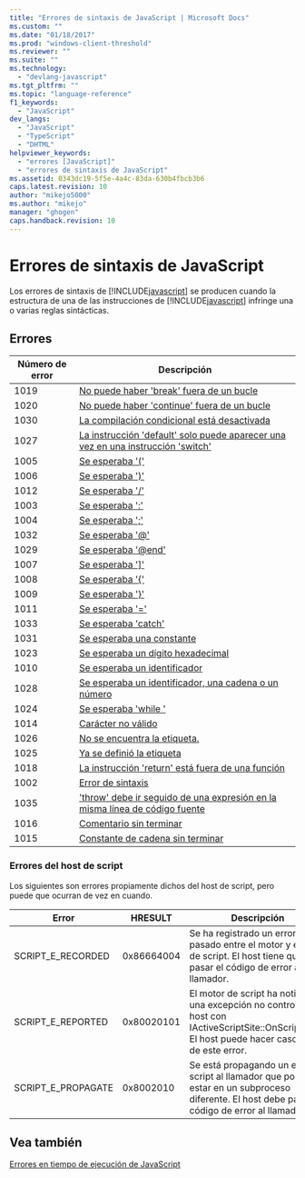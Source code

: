 ```yaml
---
title: "Errores de sintaxis de JavaScript | Microsoft Docs"
ms.custom: ""
ms.date: "01/18/2017"
ms.prod: "windows-client-threshold"
ms.reviewer: ""
ms.suite: ""
ms.technology: 
  - "devlang-javascript"
ms.tgt_pltfrm: ""
ms.topic: "language-reference"
f1_keywords: 
  - "JavaScript"
dev_langs: 
  - "JavaScript"
  - "TypeScript"
  - "DHTML"
helpviewer_keywords: 
  - "errores [JavaScript]"
  - "errores de sintaxis de JavaScript"
ms.assetid: 0343dc19-5f5e-4a4c-83da-630b4fbcb3b6
caps.latest.revision: 10
author: "mikejo5000"
ms.author: "mikejo"
manager: "ghogen"
caps.handback.revision: 10
---
```

# Errores de sintaxis de JavaScript
Los errores de sintaxis de [!INCLUDE[javascript](../../javascript/includes/javascript-md.md)] se producen cuando la estructura de una de las instrucciones de [!INCLUDE[javascript](../../javascript/includes/javascript-md.md)] infringe una o varias reglas sintácticas.  
  
## Errores  
  
|Número de error|Descripción|  
|---------------------|-----------------|  
|1019|[No puede haber 'break' fuera de un bucle](../../javascript/misc/can-t-have-break-outside-of-loop.md)|  
|1020|[No puede haber 'continue' fuera de un bucle](../../javascript/misc/can-t-have-continue-outside-of-loop.md)|  
|1030|[La compilación condicional está desactivada](../../javascript/misc/conditional-compilation-is-turned-off.md)|  
|1027|[La instrucción 'default' solo puede aparecer una vez en una instrucción 'switch'](../../javascript/misc/default-can-only-appear-once-in-a-switch-statement.md)|  
|1005|[Se esperaba '\('](../../javascript/misc/expected-left-parenthesis-javascript.md)|  
|1006|[Se esperaba '\)'](../../javascript/misc/expected-right-parenthesis-javascript.md)|  
|1012|[Se esperaba '\/'](../../javascript/misc/expected-minus.md)|  
|1003|[Se esperaba ':'](../../javascript/misc/expected-colon.md)|  
|1004|[Se esperaba ';'](../../javascript/misc/expected-semicolon.md)|  
|1032|[Se esperaba '@'](../../javascript/misc/expected-at.md)|  
|1029|[Se esperaba '@end'](../../javascript/misc/expected-at-end.md)|  
|1007|[Se esperaba '&#93;'](../../javascript/misc/expected-right-square-bracket.md)|  
|1008|[Se esperaba '{'](../../javascript/misc/expected-left-curly-brace.md)|  
|1009|[Se esperaba '}'](../../javascript/misc/expected-right-curly-brace.md)|  
|1011|[Se esperaba '\='](../../javascript/misc/expected-equal-javascript.md)|  
|1033|[Se esperaba 'catch'](../../javascript/misc/expected-catch.md)|  
|1031|[Se esperaba una constante](../../javascript/misc/expected-constant.md)|  
|1023|[Se esperaba un dígito hexadecimal](../../javascript/misc/expected-hexadecimal-digit.md)|  
|1010|[Se esperaba un identificador](../../javascript/misc/expected-identifier-javascript.md)|  
|1028|[Se esperaba un identificador, una cadena o un número](../../javascript/misc/expected-identifier-string-or-number.md)|  
|1024|[Se esperaba 'while '](../../javascript/misc/expected-while.md)|  
|1014|[Carácter no válido](../../javascript/misc/invalid-character-javascript.md)|  
|1026|[No se encuentra la etiqueta.](../../javascript/misc/label-not-found.md)|  
|1025|[Ya se definió la etiqueta](../../javascript/misc/label-redefined.md)|  
|1018|[La instrucción 'return' está fuera de una función](../../javascript/misc/return-statement-outside-of-function.md)|  
|1002|[Error de sintaxis](../../javascript/misc/syntax-error-javascript.md)|  
|1035|['throw' debe ir seguido de una expresión en la misma línea de código fuente](../../javascript/misc/throw-must-be-followed-by-an-expression-on-the-same-source-line.md)|  
|1016|[Comentario sin terminar](../../javascript/misc/unterminated-comment.md)|  
|1015|[Constante de cadena sin terminar](../../javascript/misc/unterminated-string-constant-javascript.md)|  
  
### Errores del host de script  
 Los siguientes son errores propiamente dichos del host de script, pero puede que ocurran de vez en cuando.  
  
|Error|HRESULT|Descripción|  
|-----------|-------------|-----------------|  
|SCRIPT\_E\_RECORDED|0x86664004|Se ha registrado un error pasado entre el motor y el host de script.  El host tiene que pasar el código de error al llamador.|  
|SCRIPT\_E\_REPORTED|0x80020101|El motor de script ha notificado una excepción no controlada al host con IActiveScriptSite::OnScriptError.  El host puede hacer caso omiso de este error.|  
|SCRIPT\_E\_PROPAGATE|0x8002010|Se está propagando un error de script al llamador que podría estar en un subproceso diferente.  El host debe pasar el código de error al llamador.|  
  
## Vea también  
 [Errores en tiempo de ejecución de JavaScript](../../javascript/reference/javascript-run-time-errors.md)